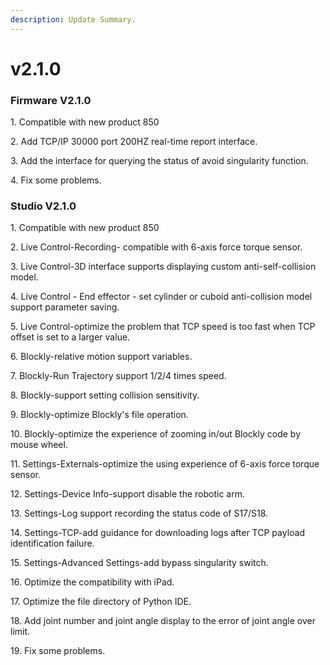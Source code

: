 ```yaml
---
description: Update Summary.
---
```


# v2.1.0

### Firmware V2.1.0

1\. Compatible with new product 850

2\. Add TCP/IP 30000 port 200HZ real-time report interface.

3\. Add the interface for querying the status of avoid singularity function.

4\. Fix some problems.



### Studio V2.1.0

1\. Compatible with new product 850

2\. Live Control-Recording- compatible with 6-axis force torque sensor.

3\. Live Control-3D interface supports displaying custom anti-self-collision model.

4\. Live Control - End effector - set cylinder or cuboid anti-collision model support parameter saving.

5\. Live Control-optimize the problem that TCP speed is too fast when TCP offset is set to a larger value.

6\. Blockly-relative motion support variables.

7\. Blockly-Run Trajectory support 1/2/4 times speed.

8\. Blockly-support setting collision sensitivity.

9\. Blockly-optimize Blockly's file operation.

10\. Blockly-optimize the experience of zooming in/out Blockly code by mouse wheel.

11\. Settings-Externals-optimize the using experience of 6-axis force torque sensor.

12\. Settings-Device Info-support disable the robotic arm.

13\. Settings-Log support recording the status code of S17/S18.

14\. Settings-TCP-add guidance for downloading logs after TCP payload identification failure.

15\. Settings-Advanced Settings-add bypass singularity switch.

16\. Optimize the compatibility with iPad.

17\. Optimize the file directory of Python IDE.

18\. Add joint number and joint angle display to the error of joint angle over limit.

19\. Fix some problems.
